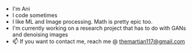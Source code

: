 - I'm Ani 
- I code sometimes
- I like ML and Image processing. Math is pretty epic too.
- I'm currently working on a research project that has to do with GANs and denoising images
- 📫 If you want to contact me, reach me @ themartian117@gmail.com


<!---
TheMartian117/TheMartian117 is a ✨ special ✨ repository because its `README.md` (this file) appears on your GitHub profile.
You can click the Preview link to take a look at your changes.
--->

